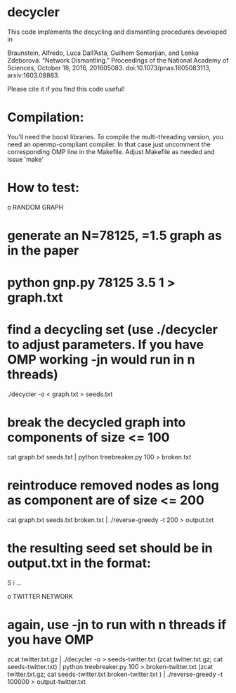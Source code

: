 # decycler

This code implements the decycling and dismantling procedures devoloped in 

Braunstein, Alfredo, Luca Dall’Asta, Guilhem Semerjian, and Lenka Zdeborová. “Network Dismantling.” Proceedings of the National Academy of Sciences, October 18, 2016, 201605083. doi:10.1073/pnas.1605083113, arxiv:1603.08883.

Please cite it if you find this code useful!

Compilation:
===========

You'll need the boost libraries. To compile the multi-threading version, 
you need an openmp-compliant compiler. In that case just uncomment the 
corresponding OMP line in the Makefile. 
Adjust Makefile as needed and issue 'make'




How to test:
============

o RANDOM GRAPH

# generate an N=78125, <k>=1.5 graph as in the paper
# python gnp.py 78125 3.5 1 > graph.txt

# find a decycling set (use ./decycler to adjust parameters. If you have OMP working -jn would run in n threads)
./decycler -o < graph.txt > seeds.txt

# break the decycled graph into components of size <= 100
cat graph.txt seeds.txt  | python treebreaker.py 100 > broken.txt

# reintroduce removed nodes as long as component are of size <= 200
cat graph.txt seeds.txt broken.txt | ./reverse-greedy -t 200 > output.txt

# the resulting seed set should be in output.txt in the format:

S i
...


o TWITTER NETWORK

# again, use -jn to run with n threads if you have OMP
zcat twitter.txt.gz | ./decycler -o > seeds-twitter.txt
(zcat twitter.txt.gz; cat seeds-twitter.txt) | python treebreaker.py 100 > broken-twitter.txt
(zcat twitter.txt.gz; cat seeds-twitter.txt broken-twitter.txt ) | ./reverse-greedy -t 100000 > output-twitter.txt
